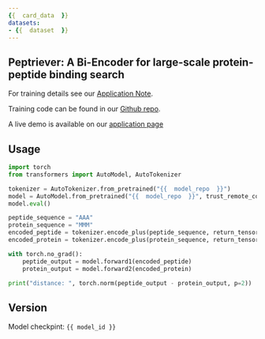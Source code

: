 ```yaml
---
{{  card_data  }}
datasets:
- {{  dataset  }}
---
```

## Peptriever: A Bi-Encoder for large-scale protein-peptide binding search

For training details see our [Application Note](https://www.biorxiv.org/content/10.1101/2023.07.13.548811v1). 

Training code can be found in our [Github repo](https://github.com/RoniGurvich/Peptriever). 

A live demo is available on our [application page](https://peptriever.app) 

## Usage

```python
import torch
from transformers import AutoModel, AutoTokenizer

tokenizer = AutoTokenizer.from_pretrained("{{  model_repo  }}")
model = AutoModel.from_pretrained("{{  model_repo  }}", trust_remote_code=True)
model.eval()

peptide_sequence = "AAA"
protein_sequence = "MMM"
encoded_peptide = tokenizer.encode_plus(peptide_sequence, return_tensors='pt')
encoded_protein = tokenizer.encode_plus(protein_sequence, return_tensors='pt')

with torch.no_grad():
    peptide_output = model.forward1(encoded_peptide)
    protein_output = model.forward2(encoded_protein)

print("distance: ", torch.norm(peptide_output - protein_output, p=2))
```

## Version
Model checkpint: `{{ model_id }}`